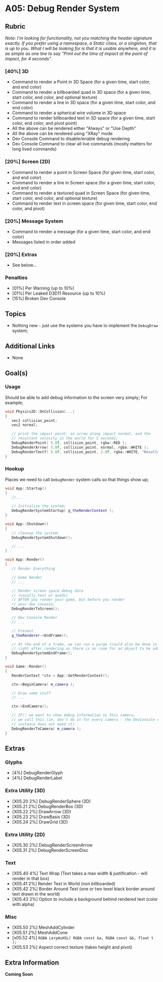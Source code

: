 A05: Debug Render System
======



## Rubric

*Note: I'm looking for functionality, not you matching the header signature exactly.  If you prefer using a namespace, a Static class, or a singleton, that is up to you.  What I will be looking for is that it is usable anywhere, and it is as simple as one line to say "Print out the time of impact at the point of impact, for 4 seconds".*

### [40%] 3D
- Command to render a Point in 3D Space (for a given time, start color, and end color)
- Command to render a billboarded quad in 3D space (for a given time, start color, end color, and optional texture)
- Command to render a line in 3D space (for a given time, start color, and end color)
- Command to render a spherical wire volume in 3D space 
- Command to render billboarded text in 3D space (for a given time, start color, end color, and pivot point)
- All the above can be rendered either "Always" or "Use Depth"
- All the above can be rendered using "XRay" mode
- Dev Console Command to disable/enable debug rendering
- Dev Console Command to clear all live commands (mostly matters for long lived commands)

### [20%] Screen (2D)
- Command to render a point in Screen Space (for given time, start color, and end color)
- Command to render a line in Screen space (for a given time, start color, and end color)
- Command to render a textured quad in Screen Space (for given time, start color, end color, and optional texture)
- Command to render text in screen space (for given time, start color, end color, and pivot)

### [20%] Message System
- Command to render a message (for a given time, start color, and end color)
- Messages listed in order added

### [20%] Extras 
- See below...

### Penalties
- [01%] Per Warning (up to 10%)
- [01%] Per Leaked D3D11 Resource (up to 10%)
- [15%] Broken Dev Console


## Topics
- Nothing new - just use the systems you have to implement the `DebugDraw` system; 

## Additional Links
- None


## Goal(s)

### Usage
Should be able to add debug information to the screen very simply;  For example;

```cpp
void Physics2D::OnCollision(...)
{
   vec2 collision_point; 
   vec2 normal; 

   // print the impact point, an arrow along impact normal, and the 
   // resultant velocity in the world for 5 seconds; 
   DebugRenderPoint( 5.0f, collision_point, rgba::RED ); 
   DebugRenderArrow( 5.0f, collision_point, normal, rgba::WHITE ); 
   DebugRenderTextf( 5.0f, collision_point, 2.0f, rgba::WHITE, "Resultant Velocity: %.2f, %.2f", vel.x, vel.y ); 
}
```


### Hookup
Places we need to call `DebugRender` system calls so that things show up; 

```cpp
void App::Startup()
{
   //...

   // Initialize the system; 
   DebugRenderSystemStartup( g_theRenderContext ); 
}

void App::Shutdown()
{
   // cleanup the system; 
   DebugRenderSystemShutdown(); 

   // ...
}

void App::Render()
{
   // Render Everything

   // Game Render
   // ...

   // Render screen space debug data
   // (usually text or quads)
   // AFTER you render your game, but before you render
   // your dev console; 
   DebugRenderToScreen(); 

   // Dev Console Render
   // ...

   // Present
   g_theRenderer->EndFrame(); 

   // At the end of a frame, we can run a purge (could also be done in BeginFrame, though I prefer
   // right after rendering as there is no room for an object to be added and immediately removed; 
   DebugRenderSystemEndFrame(); 
}

void Game::Render()
{
   RenderContext *ctx = App::GetRenderContext(); 

   ctx->BeginCamera( m_camera ); 

   // Draw some stuff
   // ...

   ctx->EndCamera();    

   // IF!! we want to show debug information to this camera, 
   // we call this (ie, don't do it for every camera - the DevConsole camera for 
   // instance does not need it)
   DebugRenderToCamera( m_camera ); 
}
```

## Extras

### Glyphs
- [4%] DebugRenderGlyph
- [4%] DebugRenderLabel

### Extra Utility (3D)
- [X05.20  2%] DebugRenderSphere (3D)
- [X05.21  2%] DebugRenderBox (3D)
- [X05.22  2%] DrawArrow (3D)
- [X05.23  2%] DrawBasis (3D)
- [X05.24  2%] DrawGrid (3D)

### Extra Utility (2D)
- [X05.30  2%] DebugRenderScreenArrow
- [X05.31  2%] DebugRenderScreenDisc

### Text
- [X05.40  4%] Text Wrap (Text takes a max width & justification - will render in that box)
- [X05.41  2%] Render Text in World (non billboarded)
- [X05.42  2%] Border Around Text (one or two texel black border around text drawn in the world)
- [X05.43  2%] Option to include a background behind rendered text (color with alpha)

### Misc 
- [X05.50  2%] MeshAddCylinder
- [X05.51  2%] MeshAddCone
- [x05.52  4%] `RGBA LerpAsHSL( RGBA const &a, RGBA const &b, float t );` 
- [X05.53  2%] Aspect correct texture (takes height and pivot)


## Extra Information
**Coming Soon**
